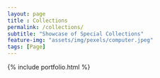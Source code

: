 ```yaml
--- 
layout: page
title : Collections 
permalink: /collections/
subtitle: "Showcase of Special Collections" 
feature-img: "assets/img/pexels/computer.jpeg"
tags: [Page]
---
```


{% include portfolio.html %}
